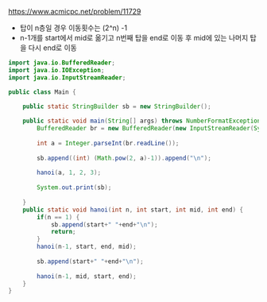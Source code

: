 https://www.acmicpc.net/problem/11729

- 탑이 n층일 경우 이동횟수는 (2^n) -1
- n-1개를 start에서 mid로 옮기고 n번째 탑을 end로 이동 후 mid에 있는 나머지 탑을 다시 end로 이동

```java
import java.io.BufferedReader;
import java.io.IOException;
import java.io.InputStreamReader;

public class Main {

	public static StringBuilder sb = new StringBuilder();
	
	public static void main(String[] args) throws NumberFormatException, IOException {
		BufferedReader br = new BufferedReader(new InputStreamReader(System.in));
		 
		int a = Integer.parseInt(br.readLine());
        
        sb.append((int) (Math.pow(2, a)-1)).append("\n");
        
        hanoi(a, 1, 2, 3);
        
        System.out.print(sb);
        
	}
	public static void hanoi(int n, int start, int mid, int end) {
		if(n == 1) {
			sb.append(start+" "+end+"\n");
			return;
		}
		hanoi(n-1, start, end, mid);
		
		sb.append(start+" "+end+"\n");
		
		hanoi(n-1, mid, start, end);
	}
}
```

